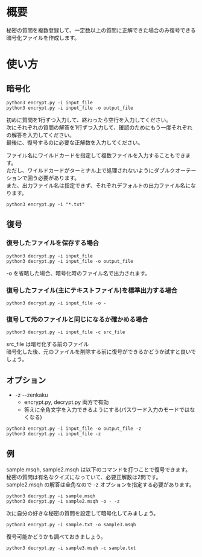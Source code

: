 # 概要

秘密の質問を複数登録して、一定数以上の質問に正解できた場合のみ復号できる暗号化ファイルを作成します。

# 使い方

## 暗号化

```
python3 encrypt.py -i input_file
python3 encrypt.py -i input_file -o output_file
```

初めに質問を1行ずつ入力して、終わったら空行を入力してください。<br>
次にそれぞれの質問の解答を1行ずつ入力して、確認のためにもう一度それぞれの解答を入力してください。<br>
最後に、復号するのに必要な正解数を入力してください。<br>

ファイル名にワイルドカードを指定して複数ファイルを入力することもできます。<br>
ただし、ワイルドカードがターミナル上で処理されないようにダブルクオーテーションで囲う必要があります。<br>
また、出力ファイル名は指定できず、それぞれデフォルトの出力ファイル名になります。<br>
```
python3 encrypt.py -i "*.txt"
```	

## 復号

### 復号したファイルを保存する場合
```
python3 decrypt.py -i input_file
python3 decrypt.py -i input_file -o output_file
```
-o を省略した場合、暗号化時のファイル名で出力されます。

### 復号したファイル(主にテキストファイル)を標準出力する場合
```
python3 decrypt.py -i input_file -o -
```

### 復号して元のファイルと同じになるか確かめる場合
```
python3 decrypt.py -i input_file -c src_file
```
src_file は暗号化する前のファイル<br>
暗号化した後、元のファイルを削除する前に復号ができるかどうか試すと良いでしょう。<br>

## オプション

-	-z --zenkaku
	-	encrypt.py, decrypt.py 両方で有効
	-	答えに全角文字を入力できるようにする(パスワード入力のモードではなくなる)
```
python3 encrypt.py -i input_file -o output_file -z
python3 decrypt.py -i input_file -z
```

## 例

sample.msqh, sample2.msqh は以下のコマンドを打つことで復号できます。<br>
秘密の質問は有名なクイズになっていて、必要正解数は2問です。<br>
sample2.msqh の解答は全角なので -z オプションを指定する必要があります。<br>
```
python3 decrypt.py -i sample.msqh
python3 decrypt.py -i sample2.msqh -o - -z
```

次に自分の好きな秘密の質問を設定して暗号化してみましょう。
```
python3 encrypt.py -i sample.txt -o sample3.msqh
```

復号可能かどうかも調べておきましょう。
```
python3 decrypt.py -i sample3.msqh -c sample.txt
```
